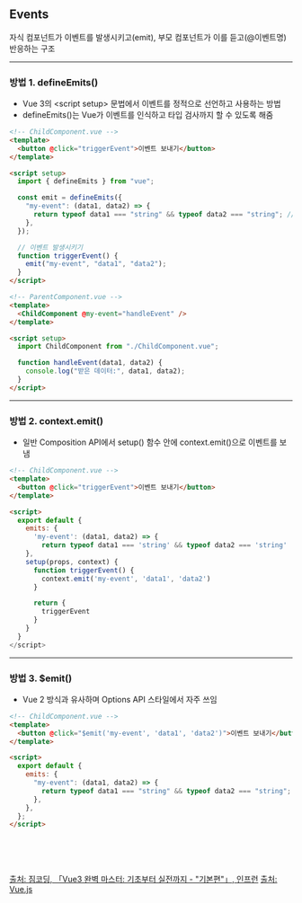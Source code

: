 <br />

## Events

자식 컴포넌트가 이벤트를 발생시키고(emit), 부모 컴포넌트가 이를 듣고(@이벤트명) 반응하는 구조

---

### 방법 1. defineEmits()

- Vue 3의 &lt;script setup&gt; 문법에서 이벤트를 정적으로 선언하고 사용하는 방법
- defineEmits()는 Vue가 이벤트를 인식하고 타입 검사까지 할 수 있도록 해줌

```html
<!-- ChildComponent.vue -->
<template>
  <button @click="triggerEvent">이벤트 보내기</button>
</template>

<script setup>
  import { defineEmits } from "vue";

  const emit = defineEmits({
    "my-event": (data1, data2) => {
      return typeof data1 === "string" && typeof data2 === "string"; // 유효성 검사
    },
  });

  // 이벤트 발생시키기
  function triggerEvent() {
    emit("my-event", "data1", "data2");
  }
</script>
```

```html
<!-- ParentComponent.vue -->
<template>
  <ChildComponent @my-event="handleEvent" />
</template>

<script setup>
  import ChildComponent from "./ChildComponent.vue";

  function handleEvent(data1, data2) {
    console.log("받은 데이터:", data1, data2);
  }
</script>
```

---

### 방법 2. context.emit()

- 일반 Composition API에서 setup() 함수 안에 context.emit()으로 이벤트를 보냄

```html
<!-- ChildComponent.vue -->
<template>
  <button @click="triggerEvent">이벤트 보내기</button>
</template>

<script>
  export default {
    emits: {
      'my-event': (data1, data2) => {
        return typeof data1 === 'string' && typeof data2 === 'string'
    },
    setup(props, context) {
      function triggerEvent() {
        context.emit('my-event', 'data1', 'data2')
      }

      return {
        triggerEvent
      }
    }
  }
</script>
```

---

### 방법 3. $emit()

- Vue 2 방식과 유사하며 Options API 스타일에서 자주 쓰임

```html
<!-- ChildComponent.vue -->
<template>
  <button @click="$emit('my-event', 'data1', 'data2')">이벤트 보내기</button>
</template>

<script>
  export default {
    emits: {
      "my-event": (data1, data2) => {
        return typeof data1 === "string" && typeof data2 === "string";
      },
    },
  };
</script>
```

<br />
<br />
<br />

[출처: 짐코딩, 「Vue3 완벽 마스터: 기초부터 실전까지 - "기본편"」, 인프런](https://www.inflearn.com/course/vue-%EC%99%84%EB%B2%BD-%EA%B8%B0%EB%B3%B8)
[출처: Vue.js](https://vuejs.org/guide/components/events.html)

<br />
